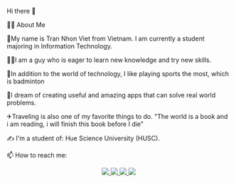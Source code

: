 Hi there 👋

👨‍💻 About Me

🏫My name is Tran Nhon Viet from Vietnam. I am currently a student majoring in Information Technology.

🙋‍♂️I am a guy who is eager to learn new knowledge and try new skills.

🤗In addition to the world of technology, I like playing sports the most, which is badminton

💌I dream of creating useful and amazing apps that can solve real world problems.

✈Traveling is also one of my favorite things to do.
"The world is a book and i am reading, i will finish this book before I die"

✍ I'm a student of: Hue Science University (HUSC).

📫 How to reach me:
<p align="center">
  <a href="https://www.linkedin.com/in/trannhonviet/"_blank>
  <img src="https://img.icons8.com/color/48/000000/linkedin-circled--v1.png"/>
  </a>
  <a href="https://www.instagram.com/nvie_1807/" alt="Instagram">
  <img src="https://img.icons8.com/fluency/48/000000/instagram-new.png"/>
  </a>
  <a href="https://www.facebook.com/profile.php?id=100011852082142" alt="Facebook">
  <img src="https://img.icons8.com/color/48/000000/facebook-new.png"/>
  </a>
  <a href="https://www.youtube.com/channel/UC82vKQ_TcFpTwm4eYrj_HYA" alt="Youtobe channel">
  <img src="https://img.icons8.com/color/48/000000/youtube-play.png"/>
  </a>
  </p>
  
  



